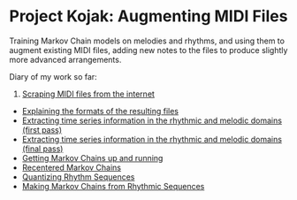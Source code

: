 # Project Kojak: Augmenting MIDI Files

Training Markov Chain models on melodies and rhythms, and using them to augment existing MIDI files, adding new notes to the files to produce slightly more advanced arrangements.

Diary of my work so far:

1. [Scraping MIDI files from the internet](./scraper.ipynb) 
- [Explaining the formats of the resulting files](./flattening_tracks.ipynb)
- [Extracting time series information in the rhythmic and melodic domains (first pass)](./getting_melodies_and_rhythms.ipynb)
- [Extracting time series information in the rhythmic and melodic domains (final pass)](./getting_melodies_and_rhythms_optimized.ipynb)
- [Getting Markov Chains up and running](./markov_chains.ipynb)
- [Recentered Markov Chains](./markov_chains_generalized.ipynb)
- [Quantizing Rhythm Sequences](./quantizing_rhythms.ipynb)
- [Making Markov Chains from Rhythmic Sequences](./markov_chains_for_rhythm.ipynb)